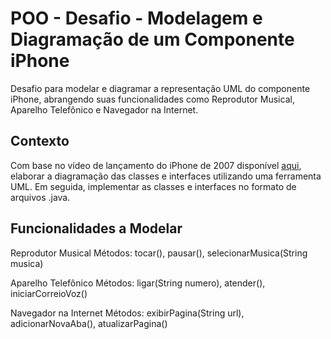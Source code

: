 # POO - Desafio - Modelagem e Diagramação de um Componente iPhone

Desafio para modelar e diagramar a representação UML do componente iPhone, abrangendo suas funcionalidades como Reprodutor Musical, Aparelho Telefônico e Navegador na Internet.

## Contexto

Com base no vídeo de lançamento do iPhone de 2007 disponível [aqui](https://www.youtube.com/watch?v=9ou608QQRq8), elaborar a diagramação das classes e interfaces utilizando uma ferramenta UML. Em seguida, implementar as classes e interfaces no formato de arquivos .java.

## Funcionalidades a Modelar

Reprodutor Musical
Métodos: tocar(), pausar(), selecionarMusica(String musica)

Aparelho Telefônico
Métodos: ligar(String numero), atender(), iniciarCorreioVoz()

Navegador na Internet
Métodos: exibirPagina(String url), adicionarNovaAba(), atualizarPagina()




